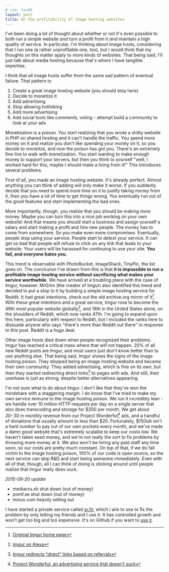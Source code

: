 ```yaml
---
# vim: tw=80
layout: post
title: On the profitability of image hosting websites
---
```


I've been doing a lot of thought about whether or not it's even possible to both
run a simple website *and* turn a profit from it *and* maintain a high quality
of service. In particular, I'm thinking about image hosts, considering that I
run one (a rather unprofitable one, too), but I would
think that my thoughts on this matter apply to more kinds of websites. That
being said, I'll just talk about media hosting because that's where I have
tangible expertise.

I think that all image hosts suffer from the same sad pattern of eventual
failure. That pattern is:

1. Create a great image hosting website (you should stop here)
2. Decide to monetize it
3. Add advertising
4. Stop allowing hotlinking
5. Add more advertising
6. Add social tools like comments, voting - attempt build a community to look at
   your ads

Monetization is a poison. You start realizing that you wrote a shitty website in
PHP on shared hosting and it can't handle the traffic. You spend more money on
it and realize you don't like spending your money on it, so you decide to
monetize, and now the poison has got you. There's an extremely fine line to walk
with monetization. You start wanting to make enough money to support your
servers, but then you think to yourself "well, I worked hard for this, maybe I
should make a living from it!" This introduces several problems.

First of all, you made an image hosting website. It's already perfect. Almost
anything you can think of adding will only make it worse. If you suddenly decide
that you need to spend more time on it to justify taking money from it, then you
have a lot of time to get things wrong. You eventually run out of the good
features and start implementing the bad ones.

More importantly, though, you realize that you should be making *more* money.
Maybe you can turn this into a nice job working on your own website! And that
means you should start a business and assign yourself a salary and start making
a profit and hire new people. The money has to come from somewhere. So you make
even more compromises. Eventually, people stop using your service. People start
to *detest* your service. It can get so bad that people will refuse to click on
any link that leads to your website. Your users will be harassed for continuing
to use your site. **You fail, and everyone hates you.**

This trend is observable with PhotoBucket, ImageShack, TinyPic, the list goes
on. The conclusion I've drawn from this is that **it is impossible to run a
profitable image hosting service without sacrificing what makes your service
worthwhile**. We have arrived at a troubling place with the case of Imgur,
however.  MrGrim (the creator of Imgur) also identified this trend and decided
to put a stop to it by building a simple image hosting service for Reddit. It
had great intentions, check out the old archive.org mirror of it[^1].  With
these great intentions and a great service, Imgur rose to become the 46th most
popular website globally[^2], and 18th in the United States alone, on the
shoulders of Reddit, which now ranks 47th. I'm going to expand upon this here,
particularly with respect to Reddit, but I included the ranks here to dissuade
anyone who says "there's more than Reddit out there" in response to this post.
Reddit is a *huge* deal.

Other image hosts died down when people recognized their problems. Imgur has
reached a critical mass where that will not happen. 20% of all new Reddit posts
are Imgur, and most users just don't know better than to use anything else. That
being said, Imgur shows the signs of the image hosting poison. They stopped
being an image hosting website and became their own community. They added
advertising, which is fine on its own, but then they started redirecting direct
links[^3] to pages with ads. And still, their userbase is just as strong,
despite better alternatives appearing.

I'm not sure what to do about Imgur. I don't like that they've won the mindshare
with a staggering margin. I do know that I've tried to make my own service
immune to the image hosting poison. We run it incredibly lean - we handle over
10 million HTTP requests per day on a single server that also does transcoding
and storage for $200 per month. We get about $20-$30 in monthly revenue from our
Project Wonderful[^4] ads, and a handful of donations that usually amount to
less than $20. Fortunately, $150ish isn't a hard number to pay out of our own
pockets every month, and we've made a damn good website that's extremely
scalable to keep our costs low. We haven't taken seed money, and we're not
really the sort to fix problems by throwing more money at it. We also won't be
hiring any paid staff any time soon, so our costs are pretty much constant. On
top of that, if we do fall victim to the image hosting poison, 100% of our code
is open source, so the next service can skip R&D and start being awesome
immediately. Even with all of that, though, all I can think of doing is sticking
around until people realize that Imgur really does suck.

*2015-09-20 update*

* mediacru.sh shut down (out of money)
* pomf.se shut down (out of money)
* minus.com heavily selling out

I have started a private service called [sr.ht](https://sr.ht), which I aim to
use to fix the problem by only letting my friends and I use it. It has
controlled growth and won't get too big and too expensive. It's on Github if you
want to [use it](https://github.com/SirCmpwn/sr.ht).

[^1]: [Original Imgur home page](https://web.archive.org/web/20090225014924/http://imgur.com/)
[^2]: [Imgur on Alexa](http://www.alexa.com/siteinfo/imgur.com)
[^3]: [Imgur redirects "direct" links based on referrals](https://dillpickle.github.io/imgur-please-dont-be-the-next-tinypic-or-imageshack.html)
[^4]: [Project Wonderful, an advertising service that doesn't suck](https://www.projectwonderful.com/)
